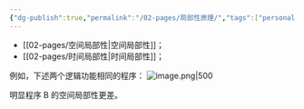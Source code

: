 ```yaml
---
{"dg-publish":true,"permalink":"/02-pages/局部性原理/","tags":["personal/blog","计算机组成原理"]}
---
```


- [[02-pages/空间局部性\|空间局部性]]；
- [[02-pages/时间局部性\|时间局部性]]；

例如，下述两个逻辑功能相同的程序：
![image.png|500](https://yelanyanyu-img-bed.oss-cn-hangzhou.aliyuncs.com/img/blog/2024/09/20240903222545.png)

明显程序 B 的空间局部性更差。